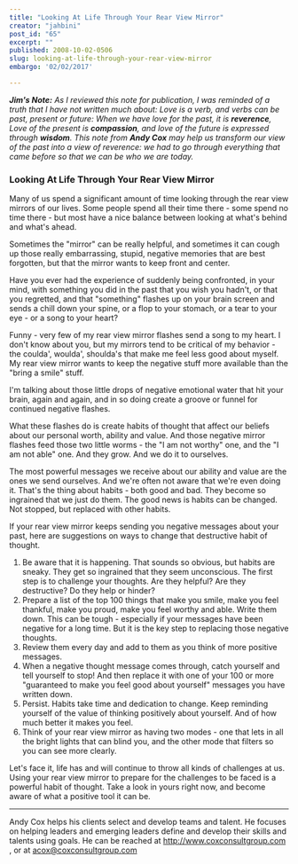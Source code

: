 ```yaml
---
title: "Looking At Life Through Your Rear View Mirror"
creator: "jahbini"
post_id: "65"
excerpt: ""
published: 2008-10-02-0506
slug: looking-at-life-through-your-rear-view-mirror
embargo: '02/02/2017'

---
```

<em><strong>Jim's Note:</strong> As I reviewed this note for publication, I was reminded of a truth that I have not written much about:  Love is a verb, and verbs can be past, present or future:  When we have love for the past, it is <strong>reverence</strong>,  Love of the present is <strong>compassion</strong>,  and love of the future is expressed through <strong>wisdom</strong>.  This note from <strong>Andy Cox</strong> may help us transform our view of the past into a view of reverence:  we had to go through everything that came before so that we can be who we are today.</em>

<h3>Looking At Life Through Your Rear View Mirror</h3>

Many of us spend a significant amount of time looking through the rear view mirrors of our lives. Some people spend all their time there - some spend no time there - but most have a nice balance between looking at what's behind and what's ahead.

Sometimes the "mirror" can be really helpful, and sometimes it can cough up those really embarrassing, stupid, negative memories that are best forgotten, but that the mirror wants to keep front and center.

Have you ever had the experience of suddenly being confronted, in your mind, with something you did in the past that you wish you hadn't, or that you regretted, and that "something" flashes up on your brain screen and sends a chill down your spine, or a flop to your stomach, or a tear to your eye - or a song to your heart?

Funny - very few of my rear view mirror flashes send a song to my heart. I don't know about you, but my mirrors tend to be critical of my behavior - the coulda', woulda', shoulda's that make me feel less good about myself. My rear view mirror wants to keep the negative stuff more available than the "bring a smile" stuff.

I'm talking about those little drops of negative emotional water that hit your brain, again and again, and in so doing create a groove or funnel for continued negative flashes.

What these flashes do is create habits of thought that affect our beliefs about our personal worth, ability and value. And those negative mirror flashes feed those two little worms - the "I am not worthy" one, and the "I am not able" one. And they grow. And we do it to ourselves.

The most powerful messages we receive about our ability and value are the ones we send ourselves. And we're often not aware that we're even doing it. That's the thing about habits - both good and bad. They become so ingrained that we just do them. The good news is habits can be changed. Not stopped, but replaced with other habits.

If your rear view mirror keeps sending you negative messages about your past, here are suggestions on ways to change that destructive habit of thought.
<ol>
<li>Be aware that it is happening. That sounds so obvious, but habits are sneaky. They get so ingrained that they seem unconscious. The first step is to challenge your thoughts. Are they helpful? Are they destructive? Do they help or hinder?</li>
<li>Prepare a list of the top 100 things that make you smile, make you feel thankful, make you proud, make you feel worthy and able. Write them down. This can be tough - especially if your messages have been negative for a long time. But it is the key step to replacing those negative thoughts.</li>
<li>Review them every day and add to them as you think of more positive messages.</li>
<li>When a negative thought message comes through, catch yourself and tell yourself to stop! And then replace it with one of your 100 or more "guaranteed to make you feel good about yourself" messages you have written down.</li>
<li>Persist. Habits take time and dedication to change. Keep reminding yourself of the value of thinking positively about yourself. And of how much better it makes you feel.</li>
<li>Think of your rear view mirror as having two modes - one that lets in all the bright lights that can blind you, and the other mode that filters so you can see more clearly.</li>
</ol>



Let's face it, life has and will continue to throw all kinds of challenges at us. Using your rear view mirror to prepare for the challenges to be faced is a powerful habit of thought. Take a look in yours right now, and become aware of what a positive tool it can be.

<hr />

Andy Cox helps his clients select and develop teams and talent. He focuses on helping leaders and emerging leaders define and develop their skills and talents using goals. He can be reached at <a href="http://www.coxconsultgroup.com">http://www.coxconsultgroup.com</a>
 , or at acox@coxconsultgroup.com